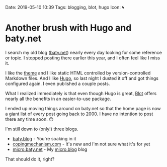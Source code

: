 Date: 2019-05-10 10:39
Tags: blogging, blot, hugo
Icon: 🌀

# Another brush with Hugo and baty.net

I search my old blog ([baty.net](https://www.baty.net)) nearly every day looking for some reference or topic. I stopped posting there earlier this year, and I often feel like I miss it.

I like the [theme](https://github.com/xianmin/hugo-theme-jane) and I like static HTML controlled by version-controlled Markdown files. And I like [Hugo](https://gohugo.io), so last night I dusted it off and got things configured again. I even published a couple posts.

What I realized immediately is that even though Hugo is great, [Blot](https://blot.im) offers nearly all the benefits in an easier-to-use package.

I ended up moving things around on baty.net so that the home page is now a giant list of every post going back to 2000. I have no intention to post there any time soon. 😔

I'm still down to (only!) three blogs.

- [baty.blog](https://baty.blog) - You're soaking in it
- [copingmechanism.com](https://copingmechanism.com) - It's new and I'm not sure what it's for yet
- [micro.baty.net](https://micro.baty.net) - My [micro.blog](https://micro.blog) blog

That should do it, right?


